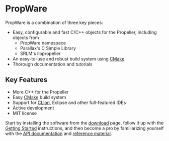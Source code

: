 PropWare
========

PropWare is a combination of three key pieces:
* Easy, configurable and fast C/C++ objects for the Propeller, including objects from
  * PropWare namespace
  * Parallax's C Simple Library
  * SRLM's libpropeller
* An easy-to-use and robust build system using [CMake][5]
* Thorough documentation and tutorials

Key Features
------------
* More C++ for the Propeller
* Easy [CMake][5] build system
* Support for [CLion](http://www.jetbrains.com/clion/), Eclipse and other full-featured IDEs
* Active development
* MIT license

Start by installing the software from the [download][1] page, follow it up with the 
[Getting Started][2] instructions, and then become a pro by familiarizing yourself with the 
[API documentation][3] and [reference material][4].

[1]: http://david.zemon.name/PropWare/Download.xhtml
[2]: http://david.zemon.name/PropWare/GettingStarted.xhtml
[3]: http://david.zemon.name/PropWare/usergroup0.xhtml
[4]: http://david.zemon.name/PropWare/usergroup1.xhtml
[5]: https://cmake.org/
